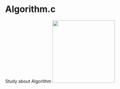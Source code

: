 # Algorithm.c
 Study about Algorithm
<img width=200 src="https://user-images.githubusercontent.com/53136613/150102572-00e27781-e424-45ec-91e4-0728305b8229.gif">

